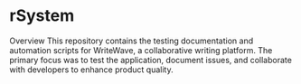 # rSystem
Overview
This repository contains the testing documentation and automation scripts for WriteWave, a collaborative writing platform. The primary focus was to test the application, document issues, and collaborate with developers to enhance product quality.

